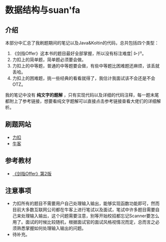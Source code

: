 # 数据结构与suan'fa

## 介绍

本部分中汇总了我刷题期间的笔记以及Java&Koltin的代码，总共包括四个类型：

1. 《剑指Offer》这本书的题目最好全部掌握，所以没有标注难度\| ᐕ\)⁾⁾。
2. 力扣上的简单题，简单题必须要会做。
3. 力扣上的中等题，普通的中等题要会做，有些中等题比困难题还麻烦，该丢就丢哈。
4. 力扣上的困难题，挑一些经典的看看就得了，我估计我面试该不会还是不会OTZ。

我的笔记中没有 **纯文字的题解** ，只有实现代码以及详细的代码注释，每一题末尾都附上了参考链接，想要看纯文字题解可以直接点击参考链接查看大佬们的详细解析。

## 刷题网站

* [力扣](https://leetcode-cn.com/)
* [牛客](https://www.nowcoder.com/activity/oj)

## 参考教材

* [《剑指Offer》第2版](https://book.douban.com/subject/27008702/)

## 注意事项

* 力扣所有的题目不需要用户自己处理输入输出，能够实现函数功能即可，然而目前大多数互联网公司都在牛客上进行笔试以及面试，笔试中许多题目需要自己来处理输入输出，这个问题需要注意，别等开始校招都忘记Scanner要怎么用了。面试的时候比较随机，根据面试官的面试风格视情况而定，总而言之必须熟悉掌握如何处理输入输出的问题。
* 待补充。


